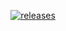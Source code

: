 </p>
<p align="center">
  <a href="https://github.com/SoulNinja-dev/Spam_Bot/releases/tag/1.0">
    <img src="![GitHub all releases](https://img.shields.io/github/downloads/SoulNinja-dev/Spam_Bot/total?color=green&style=plastic)" alt="releases" />
  </a>
</p>
